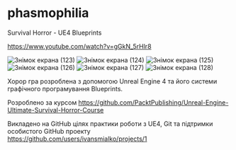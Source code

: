 # phasmophilia

Survival Horror - UE4 Blueprints

https://www.youtube.com/watch?v=gGkN_5rHlr8

![Знімок екрана (123)](https://user-images.githubusercontent.com/20575135/226162986-f5658f39-71e7-413d-a8af-1f1ca82a8405.png)
![Знімок екрана (124)](https://user-images.githubusercontent.com/20575135/226162988-2352c88e-c7b6-4224-93b9-8be61c600d5a.png)
![Знімок екрана (125)](https://user-images.githubusercontent.com/20575135/226162989-0a81b64e-48b0-47e1-a3f8-3fa6ecd4fef3.png)
![Знімок екрана (126)](https://user-images.githubusercontent.com/20575135/226162990-a04e284d-e64d-4664-b90b-1193da015e23.png)
![Знімок екрана (127)](https://user-images.githubusercontent.com/20575135/226162991-b44114eb-7722-4765-a9ce-1ebf8e6b6d39.png)
![Знімок екрана (128)](https://user-images.githubusercontent.com/20575135/226162992-d6a16067-f48c-41ec-8eda-633135c4eb96.png)


Хорор гра розроблена з допомогою Unreal Engine 4 та його системи графічного програмування Blueprints. 

Розроблено за курсом https://github.com/PacktPublishing/Unreal-Engine-Ultimate-Survival-Horror-Course

Викладено на GitHub цілях практики роботи з UE4, Git та підтримки особистого GitHub проекту https://github.com/users/ivansmialko/projects/1
